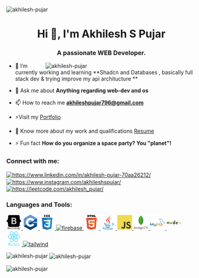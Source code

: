 

<img align ="center" width="50px" src="https://user-images.githubusercontent.com/57571363/221091989-138a889e-07ef-43d1-835d-10c75df501b5.png" alt="akhilesh-pujar" /> </p>



<h1 align="center">Hi 👋, I'm Akhilesh S Pujar</h1>
<h3 align="center">A passionate WEB Developer.</h3>

<img align ="right" width="400px" src="https://res.cloudinary.com/practicaldev/image/fetch/s--R5KgC1bh--/c_limit%2Cf_auto%2Cfl_progressive%2Cq_66%2Cw_880/https://dev-to-uploads.s3.amazonaws.com/i/oi2rwsde00xo9ou6jwsl.gif" alt="akhilesh-pujar" /> </p>

- 🔭 I’m currently working and learning **Shadcn and Databases , basically full stack dev & trying improve my api architucture **

- 💬 Ask me about **Anything regarding web-dev and os**

- 📫 How to reach me **akhileshpujar796@gmail.com**
  
- ⚡Visit my [Portfolio](https://akhileshpujar.vercel.app/ )

- 📄 Know more about my work and qualifications [Resume](https://drive.google.com/file/d/1nWoSy_emVt__nFCRWKqSIrnH-1rVVuFc/view?usp=sharing)

- ⚡ Fun fact **How do you organize a space party? You "planet"!**

<h3 align="left">Connect with me:</h3>
<p align="left">
<a href="https://linkedin.com/in/https://www.linkedin.com/in/akhilesh-pujar-70aa26212/" target="blank"><img align="center" src="https://raw.githubusercontent.com/rahuldkjain/github-profile-readme-generator/master/src/images/icons/Social/linked-in-alt.svg" alt="https://www.linkedin.com/in/akhilesh-pujar-70aa26212/" height="30" width="40" /></a>
<a href="https://instagram.com/https://www.instagram.com/akhileshspujar/" target="blank"><img align="center" src="https://raw.githubusercontent.com/rahuldkjain/github-profile-readme-generator/master/src/images/icons/Social/instagram.svg" alt="https://www.instagram.com/akhileshspujar/" height="30" width="40" /></a>
<a href="https://www.leetcode.com/https://leetcode.com/akhilesh_pujar/" target="blank"><img align="center" src="https://raw.githubusercontent.com/rahuldkjain/github-profile-readme-generator/master/src/images/icons/Social/leet-code.svg" alt="https://leetcode.com/akhilesh_pujar/" height="30" width="40" /></a>
</p>

<h3 align="left">Languages and Tools:</h3>
<p align="left"> <a href="https://getbootstrap.com" target="_blank" rel="noreferrer"> <img src="https://raw.githubusercontent.com/devicons/devicon/master/icons/bootstrap/bootstrap-plain-wordmark.svg" alt="bootstrap" width="40" height="40"/> </a> <a href="https://www.w3schools.com/cpp/" target="_blank" rel="noreferrer"> <img src="https://raw.githubusercontent.com/devicons/devicon/master/icons/cplusplus/cplusplus-original.svg" alt="cplusplus" width="40" height="40"/> </a> <a href="https://www.w3schools.com/css/" target="_blank" rel="noreferrer"> <img src="https://raw.githubusercontent.com/devicons/devicon/master/icons/css3/css3-original-wordmark.svg" alt="css3" width="40" height="40"/> </a> <a href="https://firebase.google.com/" target="_blank" rel="noreferrer"> <img src="https://www.vectorlogo.zone/logos/firebase/firebase-icon.svg" alt="firebase" width="40" height="40"/> </a> <a href="https://www.w3.org/html/" target="_blank" rel="noreferrer"> <img src="https://raw.githubusercontent.com/devicons/devicon/master/icons/html5/html5-original-wordmark.svg" alt="html5" width="40" height="40"/> </a> <a href="https://www.java.com" target="_blank" rel="noreferrer"> <img src="https://raw.githubusercontent.com/devicons/devicon/master/icons/java/java-original.svg" alt="java" width="40" height="40"/> </a> <a href="https://developer.mozilla.org/en-US/docs/Web/JavaScript" target="_blank" rel="noreferrer"> <img src="https://raw.githubusercontent.com/devicons/devicon/master/icons/javascript/javascript-original.svg" alt="javascript" width="40" height="40"/> </a> <a href="https://www.mongodb.com/" target="_blank" rel="noreferrer"> <img src="https://raw.githubusercontent.com/devicons/devicon/master/icons/mongodb/mongodb-original-wordmark.svg" alt="mongodb" width="40" height="40"/> </a> <a href="https://www.mysql.com/" target="_blank" rel="noreferrer"> <img src="https://raw.githubusercontent.com/devicons/devicon/master/icons/mysql/mysql-original-wordmark.svg" alt="mysql" width="40" height="40"/> </a> <a href="https://nodejs.org" target="_blank" rel="noreferrer"> <img src="https://raw.githubusercontent.com/devicons/devicon/master/icons/nodejs/nodejs-original-wordmark.svg" alt="nodejs" width="40" height="40"/> </a> <a href="https://reactjs.org/" target="_blank" rel="noreferrer"> <img src="https://raw.githubusercontent.com/devicons/devicon/master/icons/react/react-original-wordmark.svg" alt="react" width="40" height="40"/> </a> <a href="https://tailwindcss.com/" target="_blank" rel="noreferrer"> <img src="https://www.vectorlogo.zone/logos/tailwindcss/tailwindcss-icon.svg" alt="tailwind" width="40" height="40"/> </a> </p>

<p><img align="left" src="https://github-readme-stats.vercel.app/api/top-langs?username=akhilesh-pujar&show_icons=true&locale=en&layout=compact" alt="akhilesh-pujar" /></p>

<p>&nbsp;<img align="center" src="https://github-readme-stats.vercel.app/api?username=akhilesh-pujar&show_icons=true&locale=en" alt="akhilesh-pujar" /></p>

<p><img align="center" src="https://github-readme-streak-stats.herokuapp.com/?user=akhilesh-pujar&" alt="akhilesh-pujar" /></p>
